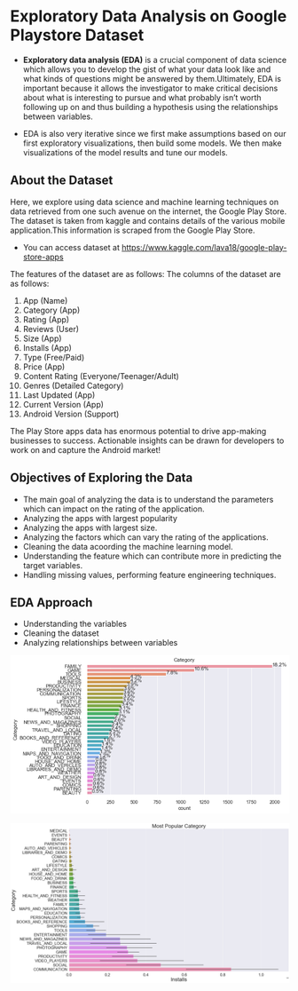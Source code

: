 # Exploratory Data Analysis on Google Playstore Dataset

- **Exploratory data analysis (EDA)** is a crucial component of data science which allows you to develop the gist of what your data look like and what kinds of questions might be answered by them.Ultimately, EDA is important because it allows the investigator to make critical decisions about what is interesting to pursue and what probably isn’t worth following up on and thus building a hypothesis using the relationships between variables.

- EDA is also very iterative since we first make assumptions based on our first exploratory visualizations, then build some models. We then make visualizations of the model results and tune our models.


## About the Dataset

Here, we explore using data science and machine learning techniques on data retrieved from one such avenue on the internet, the Google Play Store.
The dataset is taken from kaggle and contains details of the various mobile application.This information is scraped from the Google Play Store.

- You can access dataset at <https://www.kaggle.com/lava18/google-play-store-apps>

The features of the dataset are as follows:
The columns of the dataset are as follows:

1. App (Name)
2. Category (App)
3. Rating (App)
4. Reviews (User)
5. Size (App)
6. Installs (App)
7. Type (Free/Paid)
8. Price (App)
9. Content Rating (Everyone/Teenager/Adult)
10. Genres (Detailed Category)
11. Last Updated (App)
12. Current Version (App)
13. Android Version (Support)

The Play Store apps data has enormous potential to drive app-making businesses to success. Actionable insights can be drawn for developers to work on and capture the Android market!


## Objectives of Exploring the Data

- The main goal of analyzing the data is to understand the parameters which can impact on the rating of the application.
- Analyzing the apps with largest popularity
- Analyzing the apps with largest size.
- Analyzing the factors which can vary the rating of the applications.
- Cleaning the data acoording the machine learning model. 
- Understanding the feature which can contribute more in predicting the target variables.
- Handling missing values, performing feature engineering techniques.

## EDA Approach
- Understanding the variables
- Cleaning the dataset
- Analyzing relationships between variables



![](https://github.com/kanasepratik/Google-Playstore-Dataset-Analysis/blob/master/Plots/bar_categorical%20(1).png?raw=true)



![](https://github.com/kanasepratik/Google-Playstore-Dataset-Analysis/blob/master/Plots/bar_categorical%20(2).png?raw=true)
